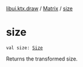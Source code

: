 [libui.ktx.draw](../index.md) / [Matrix](index.md) / [size](./size.md)

# size

`val size: `[`Size`](../-size/index.md)

Returns the transformed size.

